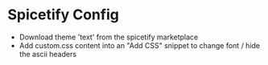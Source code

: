 # Spicetify Config
* Download theme 'text' from the spicetify marketplace
* Add custom.css content into an "Add CSS" snippet to change font / hide the ascii headers
